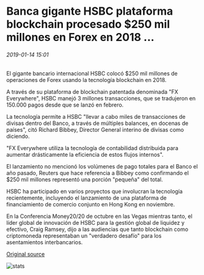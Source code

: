 # Banca gigante HSBC plataforma blockchain procesado $250 mil millones en Forex en 2018 ...

###### 2019-01-14 15:01

El gigante bancario internacional HSBC colocó $250 mil millones de operaciones de Forex usando la tecnología blockchain en 2018.

A través de su plataforma de blockchain patentada denominada "FX Everywhere", HSBC manejó 3 millones transacciones, que se tradujeron en 150.000 pagos desde que se lanzó en febrero.

La tecnología permite a HSBC "llevar a cabo miles de transacciones de divisas dentro del Banco, a través de múltiples balances, en docenas de países", citó Richard Bibbey, Director General interino de divisas como diciendo.

"FX Everywhere utiliza la tecnología de contabilidad distribuida para aumentar drásticamente la eficiencia de estos flujos internos".

El lanzamiento no mencionó los volúmenes de pago totales para el Banco el año pasado, Reuters que hace referencia a Bibbey como confirmando el $250 mil millones representó una porción "pequeña" del total.

HSBC ha participado en varios proyectos que involucran la tecnología recientemente, incluyendo el lanzamiento de una plataforma de financiamiento de comercio conjunto en Hong Kong en noviembre.

En la Conferencia Money20/20 de octubre en las Vegas mientras tanto, el líder global de innovación de HSBC para la gestión global de liquidez y efectivo, Craig Ramsey, dijo a las audiencias que tanto blockchain como criptomoneda representaban un "verdadero desafío" para los asentamientos interbancarios.

[Original source](https://cointelegraph.com/news/banking-giant-hsbcs-blockchain-platform-processed-250-billion-in-forex-in-2018)

![stats](https://c.statcounter.com/11760860/0/a89fa40b/1/ "stats")